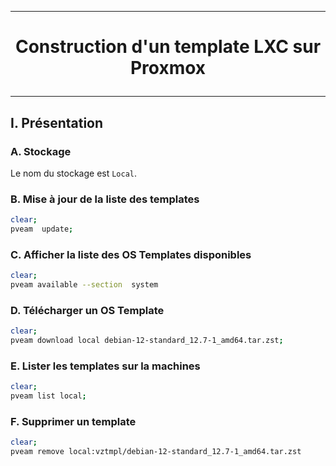 ------------------------------------------------------------------------------------------------------
# <p align='center'> Construction d'un template LXC sur Proxmox </p>
------------------------------------------------------------------------------------------------------
## I. Présentation
### A. Stockage
Le nom du stockage est `Local`.

### B. Mise à jour de la liste des templates
```bash
clear;
pveam  update;
```

### C. Afficher la liste des OS Templates disponibles
```bash
clear;
pveam available --section  system
```

### D. Télécharger un OS Template
```bash
clear;
pveam download local debian-12-standard_12.7-1_amd64.tar.zst;
```

### E. Lister les templates sur la machines
```bash
clear;
pveam list local;
```

### F. Supprimer un template
```bash
clear;
pveam remove local:vztmpl/debian-12-standard_12.7-1_amd64.tar.zst
```


```
